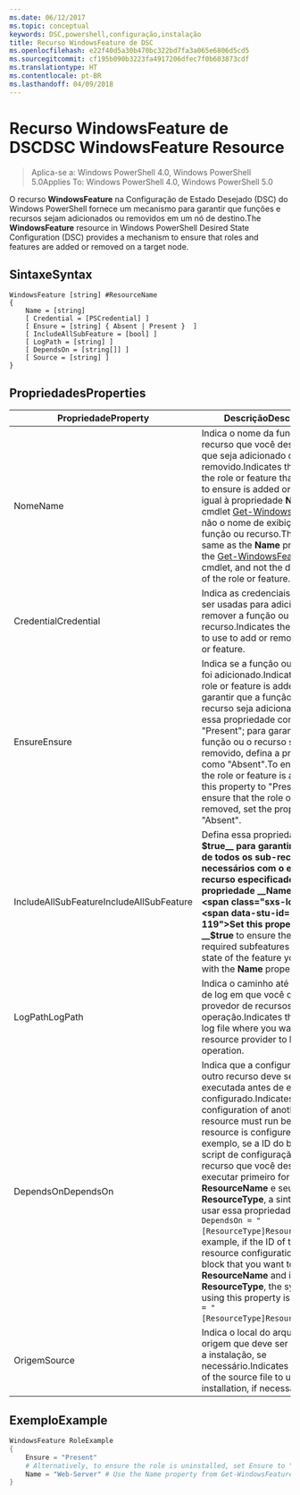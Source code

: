 ```yaml
---
ms.date: 06/12/2017
ms.topic: conceptual
keywords: DSC,powershell,configuração,instalação
title: Recurso WindowsFeature de DSC
ms.openlocfilehash: e22f40d5a30b470bc322bd7fa3a065e6806d5cd5
ms.sourcegitcommit: cf195b090b3223fa4917206dfec7f0b603873cdf
ms.translationtype: HT
ms.contentlocale: pt-BR
ms.lasthandoff: 04/09/2018
---
```

# <a name="dsc-windowsfeature-resource"></a><span data-ttu-id="cc927-103">Recurso WindowsFeature de DSC</span><span class="sxs-lookup"><span data-stu-id="cc927-103">DSC WindowsFeature Resource</span></span>

> <span data-ttu-id="cc927-104">Aplica-se a: Windows PowerShell 4.0, Windows PowerShell 5.0</span><span class="sxs-lookup"><span data-stu-id="cc927-104">Applies To: Windows PowerShell 4.0, Windows PowerShell 5.0</span></span>

<span data-ttu-id="cc927-105">O recurso **WindowsFeature** na Configuração de Estado Desejado (DSC) do Windows PowerShell fornece um mecanismo para garantir que funções e recursos sejam adicionados ou removidos em um nó de destino.</span><span class="sxs-lookup"><span data-stu-id="cc927-105">The **WindowsFeature** resource in Windows PowerShell Desired State Configuration (DSC) provides a mechanism to ensure that roles and features are added or removed on a target node.</span></span>

## <a name="syntax"></a><span data-ttu-id="cc927-106">Sintaxe</span><span class="sxs-lookup"><span data-stu-id="cc927-106">Syntax</span></span>

```
WindowsFeature [string] #ResourceName
{
    Name = [string]
    [ Credential = [PSCredential] ]
    [ Ensure = [string] { Absent | Present }  ]
    [ IncludeAllSubFeature = [bool] ]
    [ LogPath = [string] ]
    [ DependsOn = [string[]] ]
    [ Source = [string] ]
}
```

## <a name="properties"></a><span data-ttu-id="cc927-107">Propriedades</span><span class="sxs-lookup"><span data-stu-id="cc927-107">Properties</span></span>

|  <span data-ttu-id="cc927-108">Propriedade</span><span class="sxs-lookup"><span data-stu-id="cc927-108">Property</span></span>  |  <span data-ttu-id="cc927-109">Descrição</span><span class="sxs-lookup"><span data-stu-id="cc927-109">Description</span></span>   |
|---|---|
| <span data-ttu-id="cc927-110">Nome</span><span class="sxs-lookup"><span data-stu-id="cc927-110">Name</span></span>| <span data-ttu-id="cc927-111">Indica o nome da função ou recurso que você deseja garantir que seja adicionado ou removido.</span><span class="sxs-lookup"><span data-stu-id="cc927-111">Indicates the name of the role or feature that you want to ensure is added or removed.</span></span> <span data-ttu-id="cc927-112">É igual à propriedade __Name__ do cmdlet [Get-WindowsFeature](/powershell/module/servermanager/Get-WindowsFeature), não o nome de exibição da função ou recurso.</span><span class="sxs-lookup"><span data-stu-id="cc927-112">This is the same as the __Name__ property from the [Get-WindowsFeature](/powershell/module/servermanager/Get-WindowsFeature) cmdlet, and not the display name of the role or feature.</span></span>|
| <span data-ttu-id="cc927-113">Credential</span><span class="sxs-lookup"><span data-stu-id="cc927-113">Credential</span></span>| <span data-ttu-id="cc927-114">Indica as credenciais que devem ser usadas para adicionar ou remover a função ou recurso.</span><span class="sxs-lookup"><span data-stu-id="cc927-114">Indicates the credentials to use to add or remove the role or feature.</span></span>|
| <span data-ttu-id="cc927-115">Ensure</span><span class="sxs-lookup"><span data-stu-id="cc927-115">Ensure</span></span>| <span data-ttu-id="cc927-116">Indica se a função ou o recurso foi adicionado.</span><span class="sxs-lookup"><span data-stu-id="cc927-116">Indicates if the role or feature is added.</span></span> <span data-ttu-id="cc927-117">Para garantir que a função ou o recurso seja adicionado, defina essa propriedade como "Present"; para garantir que a função ou o recurso seja removido, defina a propriedade como "Absent".</span><span class="sxs-lookup"><span data-stu-id="cc927-117">To ensure that the role or feature is added, set this property to "Present" To ensure that the role or feature is removed, set the property to "Absent".</span></span>|
| <span data-ttu-id="cc927-118">IncludeAllSubFeature</span><span class="sxs-lookup"><span data-stu-id="cc927-118">IncludeAllSubFeature</span></span>| <span data-ttu-id="cc927-119">Defina essa propriedade como __$true__ para garantir o estado de todos os sub-recursos necessários com o estado do recurso especificado com a propriedade __Name__.</span><span class="sxs-lookup"><span data-stu-id="cc927-119">Set this property to __$true__ to ensure the state of all required subfeatures with the state of the feature you specify with the __Name__ property.</span></span>|
| <span data-ttu-id="cc927-120">LogPath</span><span class="sxs-lookup"><span data-stu-id="cc927-120">LogPath</span></span>| <span data-ttu-id="cc927-121">Indica o caminho até um arquivo de log em que você deseja que o provedor de recursos registre a operação.</span><span class="sxs-lookup"><span data-stu-id="cc927-121">Indicates the path to a log file where you want the resource provider to log the operation.</span></span>|
| <span data-ttu-id="cc927-122">DependsOn</span><span class="sxs-lookup"><span data-stu-id="cc927-122">DependsOn</span></span>| <span data-ttu-id="cc927-123">Indica que a configuração de outro recurso deve ser executada antes de ele ser configurado.</span><span class="sxs-lookup"><span data-stu-id="cc927-123">Indicates that the configuration of another resource must run before this resource is configured.</span></span> <span data-ttu-id="cc927-124">Por exemplo, se a ID do bloco de script de configuração do recurso que você deseja executar primeiro for __ResourceName__ e seu tipo for __ResourceType__, a sintaxe para usar essa propriedade será `DependsOn = "[ResourceType]ResourceName"`.</span><span class="sxs-lookup"><span data-stu-id="cc927-124">For example, if the ID of the resource configuration script block that you want to run first is __ResourceName__ and its type is __ResourceType__, the syntax for using this property is `DependsOn = "[ResourceType]ResourceName"`.</span></span>|
| <span data-ttu-id="cc927-125">Origem</span><span class="sxs-lookup"><span data-stu-id="cc927-125">Source</span></span>| <span data-ttu-id="cc927-126">Indica o local do arquivo de origem que deve ser usado para a instalação, se necessário.</span><span class="sxs-lookup"><span data-stu-id="cc927-126">Indicates the location of the source file to use for installation, if necessary.</span></span>|

## <a name="example"></a><span data-ttu-id="cc927-127">Exemplo</span><span class="sxs-lookup"><span data-stu-id="cc927-127">Example</span></span>
```powershell
WindowsFeature RoleExample
{
    Ensure = "Present"
    # Alternatively, to ensure the role is uninstalled, set Ensure to "Absent"
    Name = "Web-Server" # Use the Name property from Get-WindowsFeature
}
```